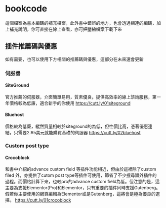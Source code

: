 # bookcode
這個檔案為書本編碼的補充檔案，此外書中錯誤的地方，也會透過相連的編碼，加上補充說明，你可直接在線上查看，亦可把壓縮檔案下載下來

## 插件推薦碼與優惠
如有需要，也可以使用下方相關的推薦碼與優惠，這部分在未來還會更新

### 伺服器

#### SiteGround
官方推薦的伺服器，介面簡單易用，質素優良，提供高效率的線上諮詢服務，第一年價格較為低廉，適合新手的你使用
https://cutt.ly/01siteground

#### Bluehost
價格較為低廉，縱然質量相較於siteground的為低，但性價比高，憑著優惠連結，只需要2.95美元就能購買基礎的伺服器
https://cutt.ly/02bluehost


### Custom post type

#### Crocoblock
和書中介紹的advance custom field 等插件功能相近，但由於這裡除了custom filed 外，亦提供了cutom post type等插件可使用，節省了不少搜尋額外插件的過程。而價格計算下來，也較pro的advance custom field為低。但注意的是，這主要為支援Elementor(Pro)和Elementor，只有重要的插件同時支援Gutenberg。假若你主要使用的網頁編輯為Elementor或是Gutenberg，這將會是極為優良的選擇。
https://cutt.ly/01crocoblock
